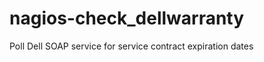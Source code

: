 nagios-check_dellwarranty
=========================

Poll Dell SOAP service for service contract expiration dates